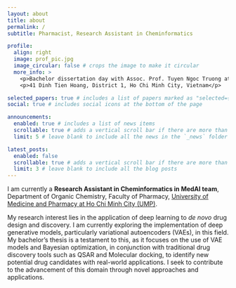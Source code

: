 ```yaml
---
layout: about
title: about
permalink: /
subtitle: Pharmacist, Research Assistant in Cheminformatics

profile:
  align: right
  image: prof_pic.jpg
  image_circular: false # crops the image to make it circular
  more_info: >
    <p>Bachelor dissertation day with Assoc. Prof. Tuyen Ngoc Truong at UMP</p>
    <p>41 Dinh Tien Hoang, District 1, Ho Chi Minh City, Vietnam</p>

selected_papers: true # includes a list of papers marked as "selected={true}"
social: true # includes social icons at the bottom of the page

announcements:
  enabled: true # includes a list of news items
  scrollable: true # adds a vertical scroll bar if there are more than 3 news items
  limit: 5 # leave blank to include all the news in the `_news` folder

latest_posts:
  enabled: false
  scrollable: true # adds a vertical scroll bar if there are more than 3 new posts items
  limit: 3 # leave blank to include all the blog posts
---
```


I am currently a **Research Assistant in Cheminformatics in MedAI team**, Department of Organic Chemistry, Faculty of Pharmacy, [University of Medicine and Pharmacy at Ho Chi Minh City (UMP)](https://ump.edu.vn).

My research interest lies in the application of deep learning to _de novo_ drug design and discovery. I am currently exploring the implementation of deep generative models, particularly variational autoencoders (VAEs), in this field. My bachelor’s thesis is a testament to this, as it focuses on the use of VAE models and Bayesian optimization, in conjunction with traditional drug discovery tools such as QSAR and Molecular docking, to identify new potential drug candidates with real-world applications. I seek to contribute to the advancement of this domain through novel approaches and applications.
